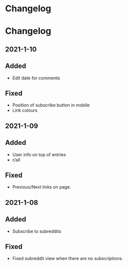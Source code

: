 # Changelog
# Changelog

## 2021-1-10

## Added

- Edit date for comments

## Fixed

- Position of subscribe button in mobile
- Link colours

## 2021-1-09

## Added

- User info on top of entries
- r/all

## Fixed
- Previous/Next links on page.

## 2021-1-08

## Added

- Subscribe to subreddits

## Fixed

- Fixed subreddit view when there are no subscriptions.








